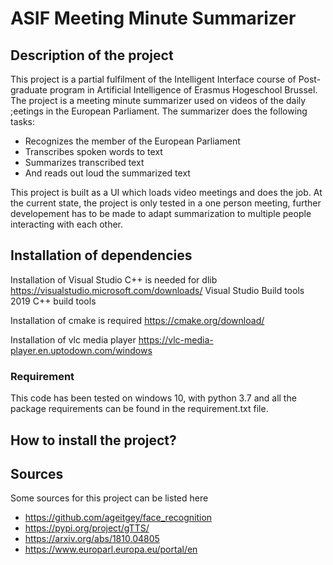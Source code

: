 # ASIF Meeting Minute Summarizer

## Description of the project

This project is a partial fulfilment of the Intelligent Interface course of Post-graduate program in Artificial Intelligence of Erasmus Hogeschool Brussel. The project is a 
 meeting minute summarizer used on videos of the daily ;eetings in the European Parliament. The summarizer does the following tasks:
 
 * Recognizes the member of the European Parliament
 * Transcribes spoken words to text 
 * Summarizes transcribed text
 * And reads out loud the summarized text

This project is built as a UI which loads video meetings and does the job. 
At the current state, the project is only tested in a one person meeting, further developement has to be made to adapt summarization to multiple people interacting with each other.

## Installation of dependencies
Installation of Visual Studio C++ is needed for dlib
https://visualstudio.microsoft.com/downloads/
Visual Studio Build tools 2019
C++ build tools

Installation of cmake is required
https://cmake.org/download/

Installation of vlc media player
https://vlc-media-player.en.uptodown.com/windows

### Requirement
This code has been tested on windows 10, with python 3.7 and all the package requirements can be found in the requirement.txt file. 

## How to install the project?

## Sources 
Some sources for this project can be listed here
* https://github.com/ageitgey/face_recognition
* https://pypi.org/project/gTTS/
* https://arxiv.org/abs/1810.04805
* https://www.europarl.europa.eu/portal/en


